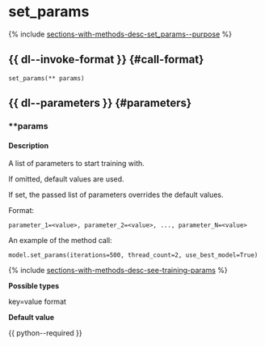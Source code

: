 # set_params

{% include [sections-with-methods-desc-set_params--purpose](../_includes/work_src/reusage/set_params--purpose.md) %}


## {{ dl--invoke-format }} {#call-format}

```
set_params(** params)
```

## {{ dl--parameters }} {#parameters}

### **params

#### Description

A list of parameters to start training with.

If omitted, default values are used.

If set, the passed list of parameters overrides the default values.

Format:
```
parameter_1=<value>, parameter_2=<value>, ..., parameter_N=<value>
```

An example of the method call:

```
model.set_params(iterations=500, thread_count=2, use_best_model=True)
```

{% include [sections-with-methods-desc-see-training-params](../_includes/work_src/reusage/see-training-params.md) %}

**Possible types** 

key=value format

**Default value** 

{{ python--required }}

